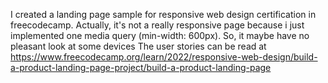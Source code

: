 I created a landing page sample for responsive web design certification in freecodecamp. Actually, it's not a really responsive page because i just implemented one media query (min-width: 600px). So, it maybe have no pleasant look at some devices
The user stories can be read at https://www.freecodecamp.org/learn/2022/responsive-web-design/build-a-product-landing-page-project/build-a-product-landing-page
